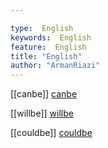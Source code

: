 ```yaml
---

type:  English
keywords:  English
feature:  English
title: "English"
author: "ArmanRiazi"
---
```




[[canbe]]
[canbe](canbe.md)

[[willbe]]
[willbe](willbe.md)

[[couldbe]]
[couldbe](couldbe.md)